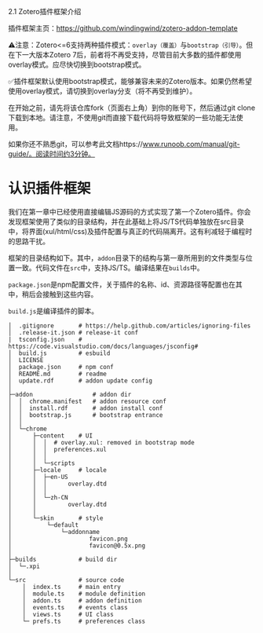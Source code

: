 2.1 Zotero插件框架介绍

插件框架主页：https://github.com/windingwind/zotero-addon-template

⚠️注意：Zotero<=6支持两种插件模式：`overlay（覆盖）`与`bootstrap（引导）`。但在下一大版本Zotero 7后，前者将不再受支持，尽管目前大多数的插件都使用overlay模式。应尽快切换到bootstrap模式。

✅插件框架默认使用bootstrap模式，能够兼容未来的Zotero版本。如果仍然希望使用overlay模式，请切换到overlay分支（将不再受到维护）。

在开始之前，请先将该仓库fork（页面右上角）到你的账号下，然后通过git clone下载到本地。请注意，不使用git而直接下载代码将导致框架的一些功能无法使用。

如果你还不熟悉git，可以参考此文档https://www.runoob.com/manual/git-guide/。阅读时间约3分钟。

# 认识插件框架

我们在第一章中已经使用直接编辑JS源码的方式实现了第一个Zotero插件。你会发现框架使用了类似的目录结构，并在此基础上将JS/TS代码单独放在src目录中，将界面(xul/html/css)及插件配置与真正的代码隔离开。这有利减轻于编程时的思路干扰。

框架的目录结构如下。其中，`addon`目录下的结构与第一章所用到的文件类型与位置一致。代码文件在`src`中，支持JS/TS。编译结果在`builds`中。

`package.json`是npm配置文件，关于插件的名称、id、资源路径等配置也在其中，稍后会接触到这些内容。

`build.js`是编译插件的脚本。

```
│  .gitignore       # https://help.github.com/articles/ignoring-files
│  .release-it.json # release-it conf
|  tsconfig.json    # https://code.visualstudio.com/docs/languages/jsconfig#
│  build.js         # esbuild
│  LICENSE
│  package.json     # npm conf
│  README.md        # readme
│  update.rdf       # addon update config
│
├─addon                 # addon dir
│  │  chrome.manifest   # addon resource conf
│  │  install.rdf       # addon install conf
│  │  bootstrap.js      # bootstrap entrance
│  │
│  └─chrome
│      ├─content    # UI
│      │  │  # overlay.xul: removed in bootstrap mode
│      │  │  preferences.xul
│      │  │
│      │  └─scripts
│      ├─locale     # locale
│      │  ├─en-US
│      │  │      overlay.dtd
│      │  │
│      │  └─zh-CN
│      │         overlay.dtd
│      │
│      └─skin       # style
│          └─default
│              └─addonname
│                      favicon.png
│                      favicon@0.5x.png
│
├─builds            # build dir
│  └─.xpi
│
└─src               # source code
    │  index.ts     # main entry
    │  module.ts    # module definition
    │  addon.ts     # addon definition
    │  events.ts    # events class
    │  views.ts     # UI class
    └─ prefs.ts     # preferences class
```